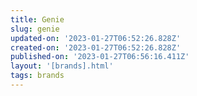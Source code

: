 ```yaml
---
title: Genie
slug: genie
updated-on: '2023-01-27T06:52:26.828Z'
created-on: '2023-01-27T06:52:26.828Z'
published-on: '2023-01-27T06:56:16.411Z'
layout: '[brands].html'
tags: brands
---
```



